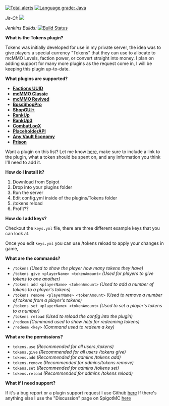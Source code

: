 [![Total alerts](https://img.shields.io/lgtm/alerts/g/TheCoolestPaul/Tokens.svg?logo=lgtm&logoWidth=18)](https://lgtm.com/projects/g/TheCoolestPaul/Tokens/alerts/)
[![Language grade: Java](https://img.shields.io/lgtm/grade/java/g/TheCoolestPaul/Tokens.svg?logo=lgtm&logoWidth=18)](https://lgtm.com/projects/g/TheCoolestPaul/Tokens/context:java)

*Jit-CI:* [![](https://jitci.com/gh/TheCoolestPaul/Tokens/svg)](https://jitci.com/gh/TheCoolestPaul/Tokens)

*Jenkins Builds:* [![Build Status](https://ci.codemc.io/job/TheCoolestPaul/job/Tokens/badge/icon)](https://ci.codemc.io/job/TheCoolestPaul/job/Tokens/)

**What is the Tokens plugin?**  

Tokens was initially developed for use in my private server, the idea was to give players a special currency "Tokens" that they can use to allocate to mcMMO Levels, faction power, or convert straight into money. I plan on adding support for many more plugins as the request come in, I will be keeping this plugin up-to-date.​

**What plugins are supported?**  

-   **[Factions UUID](https://www.spigotmc.org/resources/1035/)**
-   **[mcMMO Classic](https://www.spigotmc.org/resources/2445/)**
-   **[mcMMO Revived](https://www.spigotmc.org/resources/64348/)**
-   **[BossShopPro](https://www.spigotmc.org/resources/222/)**
-   **[ShopGUI+](https://www.spigotmc.org/resources/6515/)**
-   **[RankUp](https://www.spigotmc.org/resources/17933/)**
-   **[RankUp3](https://www.spigotmc.org/resources/76964/)**
-   **[CombatLogX](https://www.spigotmc.org/resources/31689/)**
-   **[PlaceholderAPI](https://www.spigotmc.org/resources/6245/)**
-   **[Any Vault Economy](https://www.spigotmc.org/resources/34315/)**
-   **[Prison](https://www.spigotmc.org/resources/1223/)**

Want a plugin on this list? Let me know  [here](https://github.com/TheCoolestPaul/Tokens/issues), make sure to include a link to the plugin, what a token should be spent on, and any information you think I'll need to add it.​

**How do I Install it?**  

1.  Download from Spigot
2.  Drop into your plugins folder
3.  Run the server
4.  Edit config.yml inside of the plugins/Tokens folder
5.  /tokens reload
6.  Profit??

**How do I add keys?**

Checkout the `keys.yml` file, there are three different example keys that you can look at.

Once you edit `keys.yml` you can use /tokens reload to apply your changes in game,

**What are the commands?**  

-   `/tokens`  *(Used to show the player how many tokens they have)*
-   `/tokens give <playerName> <tokenAmount>`  *(Used for players to give tokens to one another)*
-   `/tokens add <playerName> <tokenAmount>`  *(Used to add a number of tokens to a player's tokens)*
-   `/tokens remove <playerName> <tokenAmount>`  *(Used to remove a number of tokens from a player's tokens)*
-   `/tokens set <playerName> <tokenAmount>`  *(Used to set a player's tokens to a number)*
-   `/tokens reload`  *(Used to reload the config into the plugin)*
-   `/redeem`  *(Command used to show help for redeeming tokens)*
-   `/redeem <key>`  *(Command used to redeem a key)*

**What are the permissions?**  

-   `tokens.use`  *(Recommended for all users /tokens)*
-   `tokens.give`  *(Recommended for all users /tokens give)*
-   `tokens.add`  *(Recommended for admins /tokens add)*
-   `tokens.remove`  *(Recommended for admins/tokens remove)*
-   `tokens.set`  *(Recommended for admins /tokens set)*
-   `tokens.reload`  *(Recommended for admins /tokens reload)*

**What if I need support?**  
  
If it's a bug report or a plugin support request I use Github  [here](https://github.com/TheCoolestPaul/Tokens/issues)
If there's anything else I use the "Discussion" page on SpigotMC [here](https://www.spigotmc.org/threads/tokens-multi-plugin-support-mysql-support.399524/)
